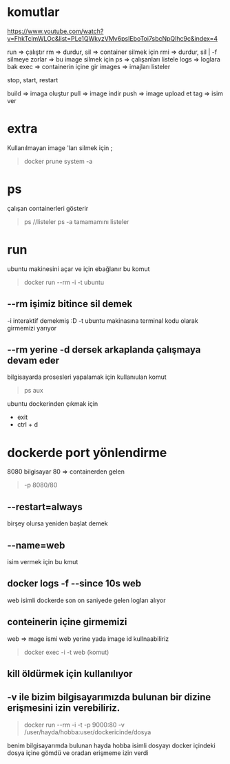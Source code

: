 # komutlar
https://www.youtube.com/watch?v=FhkTclmWLOc&list=PLe1QWkyzVMv6psIEboToi7sbcNpQlhc9c&index=4

run => çalıştır
rm => durdur, sil => container silmek için
rmi => durdur, sil | -f silmeye zorlar => bu image silmek için
ps => çalışanları listele
logs => loglara bak
exec => containerin içine gir
images => imajları listeler

stop, start, restart

build => imaga oluştur
pull => image indir
push => image upload et
tag => isim ver



# extra
Kullanılmayan image 'ları silmek için ;
> docker prune system -a

# ps
çalışan containerleri gösterir

> ps //listeler
> ps -a tamamamını listeler

# run
ubuntu makinesini açar ve için ebağlanır bu komut
> docker run --rm -i -t ubuntu

## --rm işimiz bitince sil demek
-i interaktif demekmiş :D
-t ubuntu makinasına terminal kodu olarak girmemizi yarıyor


## --rm yerine -d dersek arkaplanda çalışmaya devam eder

bilgisayarda prosesleri yapalamak için kullanıulan komut
> ps aux

ubuntu dockerinden çıkmak için
* exit
* ctrl + d

# dockerde port yönlendirme

8080 bilgisayar
80 => containerden gelen
> -p 8080/80


## --restart=always
birşey olursa yeniden başlat demek

## --name=web
isim vermek için bu kmut

## docker logs -f --since 10s web
web isimli dockerde son on saniyede gelen logları alıyor

## conteinerin içine girmemizi
web => mage ismi
web yerine yada image id kullnaabiliriz
> docker exec -i -t web (komut)

## kill öldürmek için kullanılıyor

## -v ile bizim bilgisayarımızda bulunan bir dizine erişmesini izin verebiliriz.  
> docker run --rm -i -t -p 9000:80 -v /user/hayda/hobba:user/dockericinde/dosya

benim bilgisayarımda bulunan hayda hobba isimli dosyayı docker içindeki dosya içine gömdü ve oradan erişmeme izin verdi
